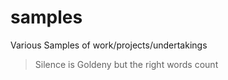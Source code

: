 # samples
Various Samples of work/projects/undertakings
<!-- start-quote -->
>Silence is Goldeny but the right words count
<!-- end-quote -->
